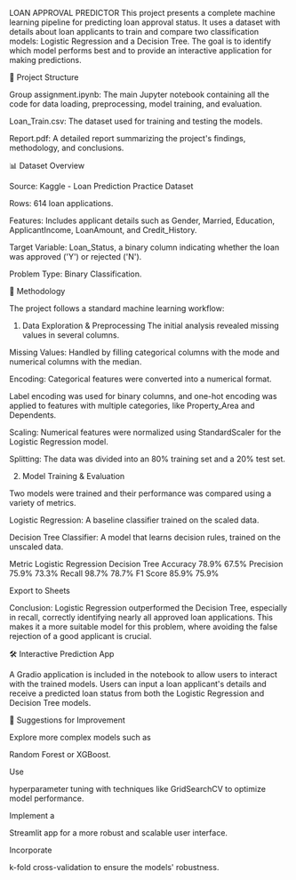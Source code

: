 LOAN APPROVAL PREDICTOR
This project presents a complete machine learning pipeline for predicting loan approval status. It uses a dataset with details about loan applicants to train and compare two classification models: Logistic Regression and a Decision Tree. The goal is to identify which model performs best and to provide an interactive application for making predictions.

📂 Project Structure


Group assignment.ipynb: The main Jupyter notebook containing all the code for data loading, preprocessing, model training, and evaluation.

Loan_Train.csv: The dataset used for training and testing the models.

Report.pdf: A detailed report summarizing the project's findings, methodology, and conclusions.

📊 Dataset Overview


Source: Kaggle - Loan Prediction Practice Dataset


Rows: 614 loan applications.


Features: Includes applicant details such as Gender, Married, Education, ApplicantIncome, LoanAmount, and Credit_History.


Target Variable: Loan_Status, a binary column indicating whether the loan was approved ('Y') or rejected ('N').

Problem Type: Binary Classification.

🚀 Methodology

The project follows a standard machine learning workflow:

1. Data Exploration & Preprocessing
The initial analysis revealed missing values in several columns.


Missing Values: Handled by filling categorical columns with the mode and numerical columns with the median.

Encoding: Categorical features were converted into a numerical format. 

Label encoding was used for binary columns, and one-hot encoding was applied to features with multiple categories, like Property_Area and Dependents.


Scaling: Numerical features were normalized using StandardScaler for the Logistic Regression model.


Splitting: The data was divided into an 80% training set and a 20% test set.

2. Model Training & Evaluation


Two models were trained and their performance was compared using a variety of metrics.


Logistic Regression: A baseline classifier trained on the scaled data.


Decision Tree Classifier: A model that learns decision rules, trained on the unscaled data.

Metric	Logistic Regression	Decision Tree
Accuracy	78.9%	67.5%
Precision	75.9%	73.3%
Recall	98.7%	78.7%
F1 Score	85.9%	75.9%

Export to Sheets

Conclusion: Logistic Regression outperformed the Decision Tree, especially in recall, correctly identifying nearly all approved loan applications. This makes it a more suitable model for this problem, where avoiding the false rejection of a good applicant is crucial.

🛠️ Interactive Prediction App

A Gradio application is included in the notebook to allow users to interact with the trained models. Users can input a loan applicant's details and receive a predicted loan status from both the Logistic Regression and Decision Tree models.

🧠 Suggestions for Improvement


Explore more complex models such as 

Random Forest or XGBoost.

Use 

hyperparameter tuning with techniques like GridSearchCV to optimize model performance.

Implement a 

Streamlit app for a more robust and scalable user interface.

Incorporate 

k-fold cross-validation to ensure the models' robustness.

